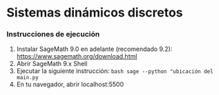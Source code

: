 # Sistemas dinámicos discretos

### Instrucciones de ejecución 

1. Instalar SageMath 9.0 en adelante (recomendado 9.2): https://www.sagemath.org/download.html
2. Abrir SageMath 9.x Shell
3. Ejecutar la siguiente instrucción: ```bash sage --python "ubicación del main.py```
4. En tu navegador, abrir localhost:5500
